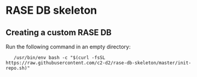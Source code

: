 # RASE DB skeleton

## Creating a custom RASE DB

Run the following command in an empty directory:
```
   /usr/bin/env bash -c "$(curl -fsSL https://raw.githubusercontent.com/c2-d2/rase-db-skeleton/master/init-repo.sh)"
```
